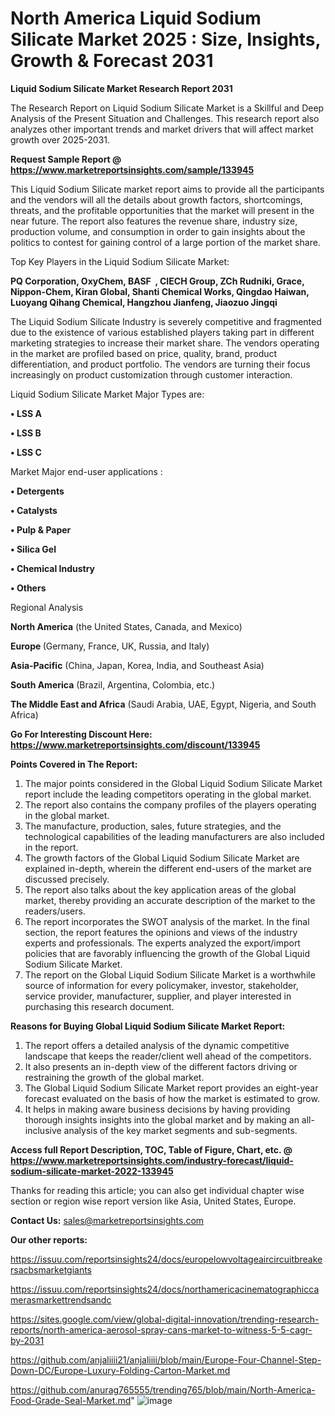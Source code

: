 # North America Liquid Sodium Silicate Market 2025 : Size, Insights, Growth & Forecast 2031

<strong>Liquid Sodium Silicate Market Research Report 2031</strong>

The Research Report on Liquid Sodium Silicate Market is a Skillful and Deep Analysis of the Present Situation and Challenges. This research report also analyzes other important trends and market drivers that will affect market growth over 2025-2031.

<strong>Request Sample Report @ <a href=https://www.marketreportsinsights.com/sample/133945>https://www.marketreportsinsights.com/sample/133945</a></strong>

This Liquid Sodium Silicate market report aims to provide all the participants and the vendors will all the details about growth factors, shortcomings, threats, and the profitable opportunities that the market will present in the near future. The report also features the revenue share, industry size, production volume, and consumption in order to gain insights about the politics to contest for gaining control of a large portion of the market share.

Top Key Players in the Liquid Sodium Silicate Market:

<strong>PQ Corporation, OxyChem, BASF  , CIECH Group, ZCh Rudniki, Grace, Nippon-Chem, Kiran Global, Shanti Chemical Works, Qingdao Haiwan, Luoyang Qihang Chemical, Hangzhou Jianfeng, Jiaozuo Jingqi</strong>

The Liquid Sodium Silicate Industry is severely competitive and fragmented due to the existence of various established players taking part in different marketing strategies to increase their market share. The vendors operating in the market are profiled based on price, quality, brand, product differentiation, and product portfolio. The vendors are turning their focus increasingly on product customization through customer interaction.

Liquid Sodium Silicate Market Major Types are:

<strong>• LSS A

• LSS B

• LSS C</strong>

Market Major end-user applications :

<strong>• Detergents

• Catalysts

• Pulp & Paper

• Silica Gel

• Chemical Industry

• Others</strong>

Regional Analysis

</u><strong><b>North America</b></strong> (the United States, Canada, and Mexico)

<strong><b>Europe </b></strong>(Germany, France, UK, Russia, and Italy)

<strong><b>Asia-Pacific</b></strong> (China, Japan, Korea, India, and Southeast Asia)

<strong><b>South America</b></strong> (Brazil, Argentina, Colombia, etc.)

<strong><b>The Middle East and Africa</b></strong> (Saudi Arabia, UAE, Egypt, Nigeria, and South Africa)

<strong>Go For Interesting Discount Here: <a href=https://www.marketreportsinsights.com/discount/133945>https://www.marketreportsinsights.com/discount/133945</a></strong>

<strong>Points Covered in The Report:</strong>
<ol>
  <li>The major points considered in the Global Liquid Sodium Silicate Market report include the leading competitors operating in the global market.</li>
  <li>The report also contains the company profiles of the players operating in the global market.</li>
  <li>The manufacture, production, sales, future strategies, and the technological capabilities of the leading manufacturers are also included in the report.</li>
  <li>The growth factors of the Global Liquid Sodium Silicate Market are explained in-depth, wherein the different end-users of the market are discussed precisely.</li>
  <li>The report also talks about the key application areas of the global market, thereby providing an accurate description of the market to the readers/users.</li>
  <li>The report incorporates the SWOT analysis of the market. In the final section, the report features the opinions and views of the industry experts and professionals. The experts analyzed the export/import policies that are favorably influencing the growth of the Global Liquid Sodium Silicate Market.</li>
  <li>The report on the Global Liquid Sodium Silicate Market is a worthwhile source of information for every policymaker, investor, stakeholder, service provider, manufacturer, supplier, and player interested in purchasing this research document.</li>
</ol>
<strong>Reasons for Buying Global Liquid Sodium Silicate Market Report:</strong>

<ol>
  <li>The report offers a detailed analysis of the dynamic competitive landscape that keeps the reader/client well ahead of the competitors.</li>
  <li>It also presents an in-depth view of the different factors driving or restraining the growth of the global market.</li>
  <li>The Global Liquid Sodium Silicate Market report provides an eight-year forecast evaluated on the basis of how the market is estimated to grow.</li>
  <li>It helps in making aware business decisions by having providing thorough insights insights into the global market and by making an all-inclusive analysis of the key market segments and sub-segments.</li>
</ol>
<strong>Access full Report Description, TOC, Table of Figure, Chart, etc. @ <a href=https://www.marketreportsinsights.com/industry-forecast/liquid-sodium-silicate-market-2022-133945>https://www.marketreportsinsights.com/industry-forecast/liquid-sodium-silicate-market-2022-133945</a></strong>


Thanks for reading this article; you can also get individual chapter wise section or region wise report version like Asia, United States, Europe.

<strong>Contact Us:</strong>
sales@marketreportsinsights.com

<strong>Our other reports:</strong>

<a href=https://issuu.com/reportsinsights24/docs/europelowvoltageaircircuitbreakersacbsmarketgiants>https://issuu.com/reportsinsights24/docs/europelowvoltageaircircuitbreakersacbsmarketgiants</a>

<a href=https://issuu.com/reportsinsights24/docs/northamericacinematographiccamerasmarkettrendsandc>https://issuu.com/reportsinsights24/docs/northamericacinematographiccamerasmarkettrendsandc</a>

<a href=https://sites.google.com/view/global-digital-innovation/trending-research-reports/north-america-aerosol-spray-cans-market-to-witness-5-5-cagr-by-2031>https://sites.google.com/view/global-digital-innovation/trending-research-reports/north-america-aerosol-spray-cans-market-to-witness-5-5-cagr-by-2031</a>

<a href=https://github.com/anjaliiii21/anjaliiii/blob/main/Europe-Four-Channel-Step-Down-DC/Europe-Luxury-Folding-Carton-Market.md>https://github.com/anjaliiii21/anjaliiii/blob/main/Europe-Four-Channel-Step-Down-DC/Europe-Luxury-Folding-Carton-Market.md</a>

<a href=https://github.com/anurag765555/trending765/blob/main/North-America-Food-Grade-Seal-Market.md>https://github.com/anurag765555/trending765/blob/main/North-America-Food-Grade-Seal-Market.md</a>"
![image](https://github.com/user-attachments/assets/c63c469b-bdd4-43f2-8d45-18954fca2033)
